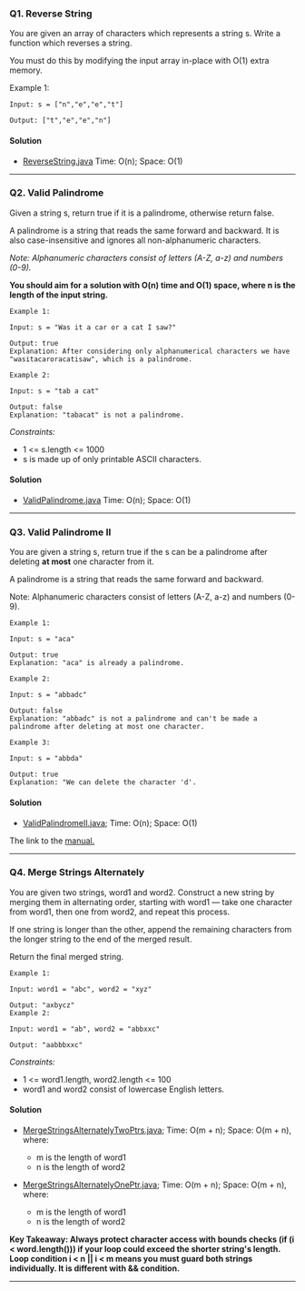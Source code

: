 ### Q1. Reverse String

You are given an array of characters which represents a string s. Write a function which reverses a string.

You must do this by modifying the input array in-place with O(1) extra memory.

Example 1:

````
Input: s = ["n","e","e","t"]

Output: ["t","e","e","n"]
````

#### Solution

- [ReverseString.java](ReverseString/ReverseString.java)
  Time: O(n); Space: O(1)

------

### Q2. Valid Palindrome

Given a string s, return true if it is a palindrome, otherwise return false.

A palindrome is a string that reads the same forward and backward. It is also case-insensitive and ignores all non-alphanumeric characters.

<i>Note: Alphanumeric characters consist of letters (A-Z, a-z) and numbers (0-9).</i>

**You should aim for a solution with O(n) time and O(1) space, where n is the length of the input string.**

````
Example 1:

Input: s = "Was it a car or a cat I saw?"

Output: true
Explanation: After considering only alphanumerical characters we have "wasitacaroracatisaw", which is a palindrome.

Example 2:

Input: s = "tab a cat"

Output: false
Explanation: "tabacat" is not a palindrome.
````

<i>Constraints:</i>

- 1 <= s.length <= 1000
- s is made up of only printable ASCII characters.

#### Solution

- [ValidPalindrome.java](ValidPalindrome/ValidPalindrome.java)
  Time: O(n); Space: O(1)

----------

### Q3. Valid Palindrome II

You are given a string s, return true if the s can be a palindrome after deleting **at most** one character from it.

A palindrome is a string that reads the same forward and backward.

Note: Alphanumeric characters consist of letters (A-Z, a-z) and numbers (0-9).

````
Example 1:

Input: s = "aca"

Output: true
Explanation: "aca" is already a palindrome.

Example 2:

Input: s = "abbadc"

Output: false
Explanation: "abbadc" is not a palindrome and can't be made a palindrome after deleting at most one character.

Example 3:

Input: s = "abbda"

Output: true
Explanation: "We can delete the character 'd'.
````

#### Solution
- [ValidPalindromeII.java](ValidPalindromeII/ValidPalindromeII.java);
  Time: O(n); Space: O(1)

The link to the [manual.](https://drive.google.com/file/d/1uXIfNjumV-PRlUTPyHiJ3S8rLQYuGf_Y/view?usp=sharing)

----------

### Q4. Merge Strings Alternately

You are given two strings, word1 and word2. Construct a new string by merging them in alternating order, starting with word1 — take one character from word1, then one from word2, and repeat this process.

If one string is longer than the other, append the remaining characters from the longer string to the end of the merged result.

Return the final merged string.

````
Example 1:

Input: word1 = "abc", word2 = "xyz"

Output: "axbycz"
Example 2:

Input: word1 = "ab", word2 = "abbxxc"

Output: "aabbbxxc"
````

<i>Constraints:</i>

- 1 <= word1.length, word2.length <= 100
- word1 and word2 consist of lowercase English letters.

#### Solution

- [MergeStringsAlternatelyTwoPtrs.java](MergeSringsAlternately/MergeStringsAlternatelyTwoPtrs.java);
  Time: O(m + n); Space: O(m + n), where:
  - m is the length of word1
  - n is the length of word2

- [MergeStringsAlternatelyOnePtr.java](MergeSringsAlternately/MergeStringsAlternatelyOnePtr.java);
  Time: O(m + n); Space: O(m + n), where:
  - m is the length of word1
  - n is the length of word2


**Key Takeaway: Always protect character access with bounds checks (if (i < word.length())) if your loop could exceed the shorter string's length. Loop condition i < n || i < m means you must guard both strings individually. It is different with && condition.**

----------
